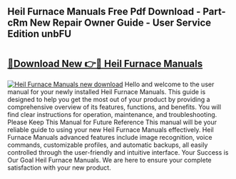 ## Heil Furnace Manuals Free Pdf Download - Part-cRm New Repair Owner Guide - User Service Edition unbFU

# <h2><a href="http://bc39876.oget.top/?id=Heil+Furnace+Manuals">🔗Download New 👉🔴 Heil Furnace Manuals</a></h2>

[![Heil Furnace Manuals new download](https://i.imgur.com/5g1atiW.png)](http://bc39876.oget.top/?id=Heil+Furnace+Manuals)
Hello and welcome to the user manual for your newly installed Heil Furnace Manuals. This guide is designed to help you get the most out of your product by providing a comprehensive overview of its features, functions, and benefits. You will find clear instructions for operation, maintenance, and troubleshooting. Please Keep This Manual for Future Reference This manual will be your reliable guide to using your new Heil Furnace Manuals effectively. Heil Furnace Manuals advanced features include image recognition, voice commands, customizable profiles, and automatic backups, all easily controlled through the user-friendly and intuitive interface. Your Success is Our Goal Heil Furnace Manuals. We are here to ensure your complete satisfaction with your new product.
